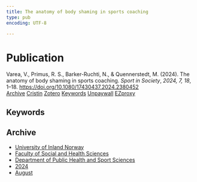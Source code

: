 ```yaml
---
title: The anatomy of body shaming in sports coaching
type: pub
encoding: UTF-8

---
```

<h1>Publication</h1>
<article id="csl-bib-container-DRB4SS73" class="csl-bib-container">
  <div class="csl-bib-body"> <div class="csl-entry">Varea, V., Primus, R. S., Barker-Ruchti, N., &#38; Quennerstedt, M. (2024). The anatomy of body shaming in sports coaching. <i>Sport in Society</i>, <i>2024, 7, 18</i>, 1–18. <a href="https://doi.org/10.1080/17430437.2024.2380452">https://doi.org/10.1080/17430437.2024.2380452</a></div> </div>
  <div class="csl-bib-buttons">
    <a href="#taxonomy-article-DRB4SS73" alt="archive" class="csl-bib-button">Archive</a>
    <a href="https://app.cristin.no/results/show.jsf?id=2289447" alt="Cristin" class="csl-bib-button">Cristin</a>
    <a href="http://zotero.org/groups/5881554/items/DRB4SS73" alt="Zotero" class="csl-bib-button">Zotero</a>
    <a href="#keywords-article-DRB4SS73" alt="keywords" class="csl-bib-button">Keywords</a>
    <a href="https://www.tandfonline.com/doi/pdf/10.1080/17430437.2024.2380452?needAccess=true" alt="Unpaywall" class="csl-bib-button">Unpaywall</a>
    <a href="https://www.tandfonline.com/doi/pdf/10.1080/17430437.2024.2380452?needAccess=true" alt="EZproxy" class="csl-bib-button">EZproxy</a>
  </div>
  <div id="csl-bib-meta-container-DRB4SS73"></div>
</article>
<div id="csl-bib-meta-DRB4SS73" class="csl-bib-meta">
  <article id="keywords-article-DRB4SS73" class="keywords-article">
    <h1>Keywords</h1>
    
  </article>
  <article id="taxonomy-article-DRB4SS73" class="taxonomy-article">
    <h1>Archive</h1>
    <ul>
      <li><a href="{{< params subfolder >}}en/archive/?key=3DCRN523">University of Inland Norway</a></li>
      <li><a href="{{< params subfolder >}}en/archive/?key=IDKFS3MX">Faculty of Social and Health Sciences</a></li>
      <li><a href="{{< params subfolder >}}en/archive/?key=FJXE3Z8X">Department of Public Health and Sport Sciences</a></li>
      <li><a href="{{< params subfolder >}}en/archive/?key=DLUBDP8T">2024</a></li>
      <li><a href="{{< params subfolder >}}en/archive/?key=YNVHCBJ4">August</a></li>
    </ul>
  </article>
</div>
